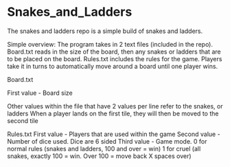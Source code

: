 # Snakes_and_Ladders

The snakes and ladders repo is a simple build of snakes and ladders. 

Simple overview:
The program takes in 2 text files (included in the repo). Board.txt reads in the size of the board, then any snakes or ladders that are to be placed on the board.
Rules.txt includes the rules for the game. Players take it in turns to automatically move around a board until one player wins.

Board.txt

First value - Board size

Other values within the file that have 2 values per line refer to the snakes, or ladders
When a player lands on the first tile, they will then be moved to the second tile

Rules.txt
First value - Players that are used within the game
Second value - Number of dice used. Dice are 6 sided
Third value - Game mode. 0 for normal rules (snakes and ladders, 100 and over = win) 1 for cruel (all snakes, exactly 100 = win. Over 100 = move back X spaces over)
